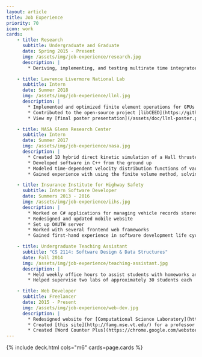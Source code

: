 ```yaml
---
layout: article
title: Job Experience
priority: 70
icon: work
cards:
    - title: Research
      subtitle: Undergraduate and Graduate
      date: Spring 2015 - Present
      img: /assets/img/job-experience/research.jpg
      description: |
        * Deriving, implementing, and testing multirate time integrators for numerically solving differential equations

    - title: Lawrence Livermore National Lab
      subtitle: Intern
      date: Summer 2018
      img: /assets/img/job-experience/llnl.jpg
      description: |
        * Implemented and optimized finite element operations for GPUs using CUDA
        * Contributed to the open-source project [libCEED](https://github.com/CEED/libCEED)
        * View my [final poster presentation](/assets/doc/llnl-poster.pdf)

    - title: NASA Glenn Research Center
      subtitle: Intern
      date: Summer 2017
      img: /assets/img/job-experience/nasa.jpg
      description: |
        * Created 1D hybrid direct kinetic simulation of a Hall thruster
        * Developed software in C++ from the ground up
        * Modeled time-dependent velocity distribution functions of various species in plasma
        * Gained experience with using the finite volume method, solving integro-differential equations, and using visualization tools

    - title: Insurance Institute for Highway Safety
      subtitle: Intern Software Developer
      date: Summers 2013 - 2016
      img: /assets/img/job-experience/iihs.jpg
      description: |
        * Worked on C# applications for managing vehicle records stored in SQL databases
        * Redesigned and updated mobile website
        * Set up OAUTH server
        * Worked with several frontend web frameworks
        * Gained first-hand experience in software development life cycle

    - title: Undergraduate Teaching Assistant
      subtitle: "CS 2114: Software Design & Data Structures"
      date: Fall 2014
      img: /assets/img/job-experience/teaching-assistant.jpg
      description: |
        * Held weekly office hours to assist students with homeworks and projects
        * Helped supervise two labs of approximately 30 students each

    - title: Web Developer
      subtitle: Freelancer
      date: 2015 - Present
      img: /assets/img/job-experience/web-dev.jpg
      description: |
        * Redesigned website for [Computational Science Laboratory](http://csl.cs.vt.edu)
        * Created [this site](http://famg.mse.vt.edu/) for a professor in Virginia Tech Materials Science and Engineering department
        * Created [Word Counter Plus](https://chrome.google.com/webstore/detail/word-counter-plus/fpjegfbcdijjfkceenlfoehpcakfgldj), a Chrome extension for performing word counts.
---
```


{% include deck.html cols="m6" cards=page.cards %}
